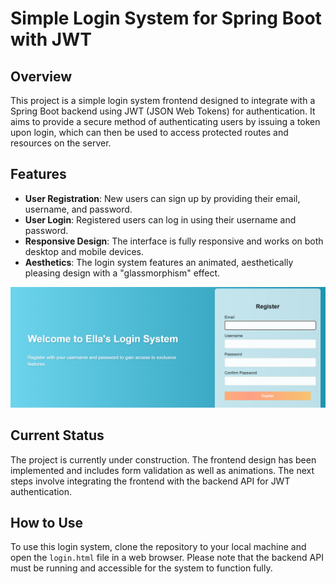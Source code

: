 # Simple Login System for Spring Boot with JWT

## Overview
This project is a simple login system frontend designed to integrate with a Spring Boot backend using JWT (JSON Web Tokens) for authentication. It aims to provide a secure method of authenticating users by issuing a token upon login, which can then be used to access protected routes and resources on the server.

## Features
- **User Registration**: New users can sign up by providing their email, username, and password.
- **User Login**: Registered users can log in using their username and password.
- **Responsive Design**: The interface is fully responsive and works on both desktop and mobile devices.
- **Aesthetics**: The login system features an animated, aesthetically pleasing design with a "glassmorphism" effect.

![Login System Screenshot](https://github.com/nuelladev/Login-system-FE/blob/master/Screenshot%20(244).png)

## Current Status
The project is currently under construction. The frontend design has been implemented and includes form validation as well as animations. The next steps involve integrating the frontend with the backend API for JWT authentication.

## How to Use
To use this login system, clone the repository to your local machine and open the `login.html` file in a web browser. Please note that the backend API must be running and accessible for the system to function fully.


